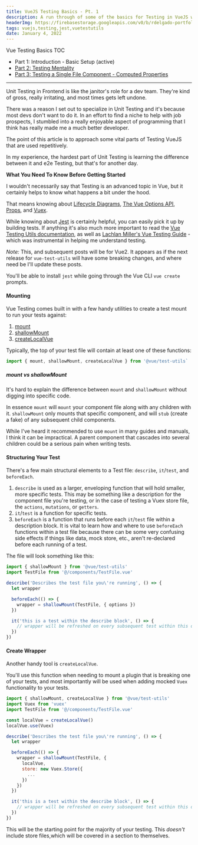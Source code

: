 ```yaml
---
title: VueJS Testing Basics - Pt. 1
description: A run through of some of the basics for Testing in VueJS with Jest
headerImg: https://firebasestorage.googleapis.com/v0/b/rdelgado-portfolio.appspot.com/o/articles%2Fnov-2020%2Fvuejs-testing-jest-basics.jpg?alt=media&token=be82c8e1-ee7c-4e9c-91ec-2451dc9f7978
tags: vuejs,testing,jest,vuetestutils
date: January 4, 2022
---
```


Vue Testing Basics TOC
* Part 1: Introduction - Basic Setup (active)
* [Part 2: Testing Mentality](/articles/testing-mentality)
* [Part 3: Testing a Single File Component - Computed Properties](/articles/vuejs-testing-single-file-components)

---


Unit Testing in Frontend is like the janitor's role for a dev team. They're kind of gross, really irritating, and most times gets left undone.

There was a reason I set out to specialize in Unit Testing and it's because most devs don't want to do it. In an effort to find a niche to help with job prospects, I stumbled into a really enjoyable aspect of programming that I think has really made me a much better developer.

The point of this article is to approach some vital parts of Testing VueJS that are used repetitively.

In my experience, the hardest part of Unit Testing is learning the difference between it and e2e Testing, but that's for another day.

__What You Need To Know Before Getting Started__

I wouldn't necessarily say that Testing is an advanced topic in Vue, but it certainly helps to know what happens a bit under the hood.

That means knowing about [Lifecycle Diagrams](https://vuejs.org/v2/guide/instance.html#Lifecycle-Diagram), [The Vue Options API](https://vuejs.org/v2/api/#Options-Data), [Props](https://vuejs.org/v2/api/?#props), and [Vuex](https://vuex.vuejs.org/).

While knowing about [Jest](https://jestjs.io/) is certainly helpful, you can easily pick it up by building tests. If anything it's also much more important to read the [Vue Testing Utils documentation](https://vue-test-utils.vuejs.org/), as well as [Lachlan Miller's Vue Testing Guide](https://lmiller1990.github.io/vue-testing-handbook/) - which was instrumental in helping me understand testing.

_Note:_ This, and subsequent posts will be for Vue2. It appears as if the next release for `vue-test-utils` will have some breaking changes, and where need be I'll update these posts.

You'll be able to install `jest` while going through the Vue CLI `vue create` prompts.

#### Mounting

Vue Testing comes built in with a few handy utilities to create a test mount to run your tests against:

1. [mount](https://vue-test-utils.vuejs.org/api/#mount)
2. [shallowMount](https://vue-test-utils.vuejs.org/api/#shallowmount)
3. [createLocalVue](https://vue-test-utils.vuejs.org/api/#createlocalvue)

Typically, the top of your test file will contain at least one of these functions:

```js
import { mount, shallowMount, createLocalVue } from '@vue/test-utils`
```

##### mount vs shallowMount

It's hard to explain the difference between `mount` and `shallowMount` without digging into specific code.

In essence `mount` will `mount` your component file along with any children with it. `shallowMount` only mounts that specific component, and will `stub` (create a fake) of any subsequent child components.

While I've heard it recommended to use `mount` in many guides and manuals, I think it can be impractical. A parent component that cascades into several children could be a serious pain when writing tests.

#### Structuring Your Test

There's a few main structural elements to a Test file: `describe`, `it`/`test`, and `beforeEach`.

1. `describe` is used as a larger, enveloping function that will hold smaller, more specific tests. This may be something like a description for the component file you're testing, or in the case of testing a Vuex store file, the `actions`, `mutations`, or `getters`.
2. `it`/`test` is a function for specific tests.
3. `beforeEach` is a function that runs before each `it`/`test` file within a description block. It is vital to learn how and where to use `beforeEach` functions within a test file because there can be some very confusing side effects if things like data, mock store, etc., aren't re-declared before each running of a test.

The file will look something like this:

```js
import { shallowMount } from '@vue/test-utils'
import TestFile from '@/components/TestFile.vue'

describe('Describes the test file you\'re running', () => {
  let wrapper

  beforeEach(() => {
    wrapper = shallowMount(TestFile, { options })
  })

  it('this is a test within the describe block', () => {
    // wrapper will be refreshed on every subsequent test within this describe
  })
})
```

#### Create Wrapper

Another handy tool is `createLocalVue`.

You'll use this function when needing to mount a plugin that is breaking one of your tests, and most importantly will be used when adding mocked `Vuex` functionality to your tests.

```js
import { shallowMount, createLocalVue } from '@vue/test-utils'
import Vuex from 'vuex'
import TestFile from '@/components/TestFile.vue'

const localVue = createLocalVue()
localVue.use(Vuex)

describe('Describes the test file you\'re running', () => {
  let wrapper

  beforeEach(() => {
    wrapper = shallowMount(TestFile, {
      localVue,
      store: new Vuex.Store({
        ...
      })
    })
  })

  it('this is a test within the describe block', () => {
    // wrapper will be refreshed on every subsequent test within this describe
  })
})
```

This will be the starting point for the majority of your testing. This _doesn't_ include store files,which will be covered in a section to themselves.
